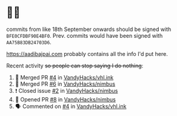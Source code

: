 # 👋🏻
<!--
**aadibajpai/aadibajpai** is a ✨ _special_ ✨ repository because its `README.md` (this file) appears on your GitHub profile.
-->
commits from like 18th September onwards should be signed with `BFE0CFDBF90E4BF0`. Prev. commits would have been signed with `AA75B83DB24703D6`.

https://aadibajpai.com probably contains all the info I'd put here.

Recent activity ~~so people can stop saying I do nothing~~:
<!--START_SECTION:activity-->
1. 🎉 Merged PR [#4](https://github.com/VandyHacks/vhl.ink/pull/4) in [VandyHacks/vhl.ink](https://github.com/VandyHacks/vhl.ink)
2. 🎉 Merged PR [#6](https://github.com/VandyHacks/nimbus/pull/6) in [VandyHacks/nimbus](https://github.com/VandyHacks/nimbus)
3. ❗️ Closed issue [#2](https://github.com/VandyHacks/nimbus/issues/2) in [VandyHacks/nimbus](https://github.com/VandyHacks/nimbus)
4. 💪 Opened PR [#8](https://github.com/VandyHacks/nimbus/pull/8) in [VandyHacks/nimbus](https://github.com/VandyHacks/nimbus)
5. 🗣 Commented on [#4](https://github.com/VandyHacks/vhl.ink/issues/4) in [VandyHacks/vhl.ink](https://github.com/VandyHacks/vhl.ink)
<!--END_SECTION:activity-->
